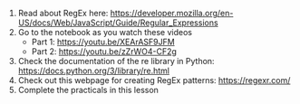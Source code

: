 1. Read about RegEx here: https://developer.mozilla.org/en-US/docs/Web/JavaScript/Guide/Regular_Expressions
2. Go to the notebook as you watch these videos
    - Part 1: https://youtu.be/XEArASF9JFM
    - Part 2: https://youtu.be/zZrWO4-CF2g
3. Check the documentation of the re library in Python: https://docs.python.org/3/library/re.html
4. Check out this webpage for creating RegEx patterns: https://regexr.com/
5. Complete the practicals in this lesson